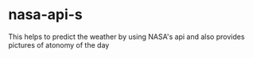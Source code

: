 # nasa-api-s
This helps to predict the weather by using NASA's api and also provides pictures of  atonomy of the day
